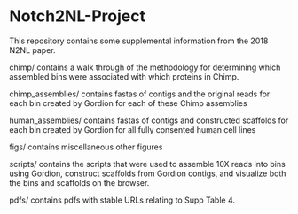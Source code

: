 # Notch2NL-Project
This repository contains some supplemental information from the 2018 N2NL paper.

chimp/ contains a walk through of the methodology for determining which assembled bins were associated with which proteins in Chimp.

chimp_assemblies/ contains fastas of contigs and the original reads for each bin created by Gordion for each of these Chimp assemblies

human_assemblies/ contains fastas of contigs and constructed scaffolds for each bin created by Gordion for all fully consented human cell lines

figs/ contains miscellaneous other figures


scripts/ contains the scripts that were used to assemble 10X reads into bins using Gordion, construct scaffolds from Gordion contigs, and visualize both the bins and scaffolds on the browser.

pdfs/ contains pdfs with stable URLs relating to Supp Table 4.
